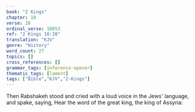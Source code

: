 ```yaml
---
book: "2 Kings"
chapter: 18
verse: 28
ordinal_verse: 10053
ref: "2 Kings 18:28"
translation: "KJV"
genre: "History"
word_count: 27
topics: []
cross_references: []
grammar_tags: [inference-opener]
thematic_tags: [lament]
tags: ["Bible","KJV","2-Kings"]
---
```

Then Rabshakeh stood and cried with a loud voice in the Jews' language, and spake, saying, Hear the word of the great king, the king of Assyria:
